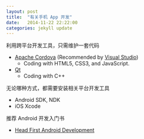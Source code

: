 ```yaml
---
layout: post
title:  "有关手机 App 开发"
date:   2014-11-22 22:22:00
categories: jekyll update
---
```


利用跨平台开发工具，只需维护一套代码

* [Apache Cordova](http://cordova.apache.org) (Recommended by [Visual Studio](http://www.visualstudio.com/news/vs2013-community-vs))
  * Coding with HTML5, CSS3, and JavaScript. 
* [Qt](http://qt-project.org/doc/qt-5/supported-platforms.html#mobile-platforms)
  * Coding with C++

无论哪种方式，都需要安装相关平台开发工具

* Android SDK, NDK
* iOS Xcode

推荐 Android 开发入门书

* [Head First Android Development](http://www.it-ebooks.info/book/644/)